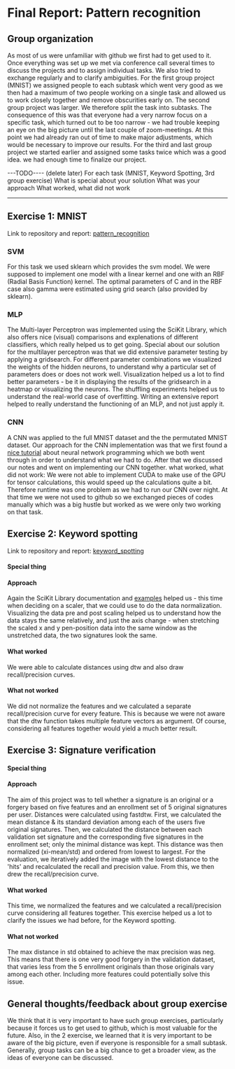 # Final Report: Pattern recognition

## Group organization
As most of us were unfamiliar with github we first had to get used to it. Once everything was set up we met via conference call several times to discuss the projects and to assign individual tasks. We also tried to exchange regularly and to clarify ambiguities.
For the first group project (MNIST) we assigned people to each subtask which went very good as we then had a maximum of two people working on a single task and allowed us to work closely together and remove obscurities early on.
The second group project was larger. We therefore split the task into subtasks. The consequence of this was that everyone had a very narrow focus on a specific task, which turned out to be too narrow - we had trouble keeping an eye on the big picture until the last couple of zoom-meetings. At this point we had already ran out of time to make major adjustments, which would be necessary to improve our results.
For the third and last group project we started earlier and assigned some tasks twice which was a good idea. we had enough time to finalize our project. 

---TODO---- (delete later)
For each task (MNIST, Keyword Spotting, 3rd group exercise)
  What is special about your solution
  What was your approach
  What worked, what did not work
---- ----- ---

## Exercise 1: MNIST
Link to repository and report: [pattern_recognition](https://github.com/hinderling/pattern_recognition)

### SVM
For this task we used sklearn which provides the svm model. We were supposed to implement one model with a linear kernel and one with an RBF (Radial Basis Function) kernel. The optimal parameters of C and in the RBF case also gamma were estimated using grid search (also provided by sklearn).

### MLP
The Multi-layer Perceptron was implemented using the SciKit Library, which also offers nice (visual) comparisons and explenations of different classifiers, which really helped us to get going.
Special about our solution for the multilayer perceptron was that we did extensive parameter testing by applying a gridsearch. For different parameter combinations we visualized the weights of the hidden neurons, to understand why a particular set of parameters does or does not work well. Visualization helped us a lot to find better parameters - be it in displaying the results of the gridsearch in a heatmap or visualizing the neurons. The shuffling experiments helped us to understand the real-world case of overfitting. Writing an extensive report helped to really understand the functioning of an MLP, and not just apply it.

### CNN
A CNN was applied to the full MNIST dataset and the the permutated MNIST dataset.
Our approach for the CNN implementation was that we first found a [nice tutorial](https://deeplizard.com/learn/video/MasG7tZj-hw) about neural network programming which we both went through in order to understand what we had to do. After that we discussed our notes and went on implementing our CNN together.
what worked, what did not work: We were not able to implement CUDA to make use of the GPU for tensor calculations, this would speed up the calculations quite a bit. Therefore runtime was one problem as we had to run our CNN over night. At that time we were not used to github so we exchanged pieces of codes manually which was a big hustle but worked as we were only two working on that task.

## Exercise 2: Keyword spotting
Link to repository and report: [keyword_spotting](https://github.com/hinderling/keyword_spotting)

#### Special thing
#### Approach
Again the SciKit Library documentation and [examples](https://scikit-learn.org/stable/auto_examples/preprocessing/plot_all_scaling.html) helped us - this time when deciding on a scaler, that we could use to do the data normalization. Visualizing the data pre and post scaling helped us to understand how the data stays the same relatively, and just the axis change - when stretching the scaled x and y pen-position data into the same window as the unstretched data, the two signatures look the same.
#### What worked
We were able to calculate distances using dtw and also draw recall/precision curves. 
#### What not worked
We did not normalize the features and we calculated a separate recall/precision curve for every feature. This is because we were not aware that the dtw function takes multiple feature vectors as argument. Of course, considering all features together would yield a much better result. 

## Exercise 3: Signature verification
#### Special thing
#### Approach
The aim of this project was to tell whether a signature is an original or a forgery based on five features and an enrollment set of 5 original signatures per user. Distances were calculated using fastdtw. First, we calculated the mean distance & its standard deviation among each of the users five original signatures. Then, we calculated the distance between each validation set signature and the corresponding five signatures in the enrollment set; only the minimal distance was kept. This distance was then normalized (xi-mean/std) and ordered from lowest to largest. 
For the evaluation, we iteratively added the image with the lowest distance to the 'hits' and recalculated the recall and precision value. From this, we then drew the recall/precision curve. 
#### What worked
This time, we normalized the features and we calculated a recall/precision curve considering all features together. This exercise helped us a lot to clarify the issues we had before, for the Keyword spotting. 
#### What not worked
The max distance in std obtained to achieve the max precision was neg. This means that there is one very good forgery in the validation dataset, that varies less from the 5 enrollment originals than those originals vary among each other. Including more features could potentially solve this issue. 

## General thoughts/feedback about group exercise
We think that it is very important to have such group exercises, particularly because it forces us to get used to github, which is most valuable for the future. Also, in the 2 exercise, we learned that it is very important to be aware of the big picture, even if everyone is responsible for a small subtask. Generally, group tasks can be a big chance to get a broader view, as the ideas of everyone can be discussed. 
